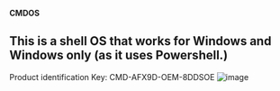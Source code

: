 **CMDOS**

This is a shell OS that works for Windows and Windows only (as it uses Powershell.)
-------------------------------------------------------------------------------------------
Product identification Key: CMD-AFX9D-OEM-8DDSOE
![image](https://github.com/ranxlus/cmdOS/assets/141138762/2519e0ee-da0c-40df-96df-7971d16fbc4b)
